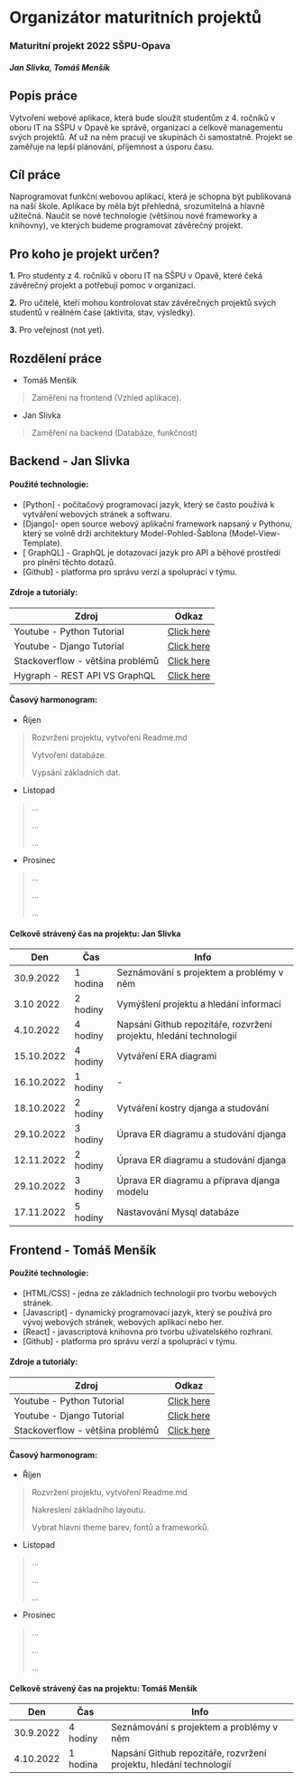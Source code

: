 # Organizátor maturitních projektů
### Maturitní projekt 2022 SŠPU-Opava
##### Jan Slivka, Tomáš Menšík



## Popis práce
Vytvoření webové aplikace, která bude sloužit studentům z 4. ročníků v oboru IT na SŠPU v Opavě ke správě, organizaci a celkově managementu svých projektů. Ať už na něm pracují ve skupinách či samostatně. Projekt se zaměřuje na lepší plánování, příjemnost a úsporu času.



## Cíl práce
Naprogramovat funkční webovou aplikací, která je schopna být publikovaná na naší škole. Aplikace by měla být přehledná, srozumitelná a hlavně užitečná. Naučit se nové technologie (většinou nové frameworky a knihovny), ve kterých budeme programovat závěrečný projekt. 


## Pro koho je projekt určen?

**1.** Pro studenty z 4. ročníků v oboru IT na SŠPU v Opavě, které čeká závěrečný projekt a potřebují pomoc v organizaci.
 
**2.** Pro učitelé, kteří mohou kontrolovat stav závěrečných projektů svých studentů v reálném čase (aktivita, stav, výsledky).   
 
**3.** Pro veřejnost (not yet).


## Rozdělení práce
- Tomáš Menšík
> Zaměření na frontend (Vzhled aplikace).

- Jan Slivka
> Zaměření na backend (Databáze, funkčnost)

## Backend - Jan Slivka
#### Použité technologie:
- [Python] - počítačový programovací jazyk, který se často používá k vytváření webových stránek a softwaru.
- [Django]- open source webový aplikační framework napsaný v Pythonu, který se volně drží architektury Model-Pohled-Šablona (Model-View-Template).
- [ GraphQL] -  GraphQL je dotazovací jazyk pro API a běhové prostředí pro plnění těchto dotazů.
- [Github] - platforma pro správu verzí a spolupráci v týmu.


#### Zdroje a tutoriály:

| Zdroj | Odkaz |
| ------ | ------ |
| Youtube - Python Tutorial | [Click here](https://www.youtube.com/watch?v=rfscVS0vtbw) |
| Youtube - Django Tutorial | [Click here](https://www.youtube.com/watch?v=F5mRW0jo-U4) |
| Stackoverflow - většina problémů | [Click here](https://stackoverflow.com/) |
| Hygraph - REST API VS GraphQL | [Click here](https://www.section.io/engineering-education/integrating-graphql-api-in-a-django-application/) |


#### Časový harmonogram:
- Říjen

> Rozvržení projektu, vytvoření Readme.md
> 
> Vytvoření databáze.
> 
> Vypsání základních dat.

- Listopad

> ...
> 
> ...
> 
> ...

- Prosinec

> ...
> 
> ...
> 
> ...

#### Celkově strávený čas na projektu: Jan Slivka
| Den        | Čas      | Info                                                               |
|------------|----------|--------------------------------------------------------------------|
| 30.9.2022  | 1 hodina | Seznámování s projektem a problémy v něm                           |
| 3.10 2022  | 2 hodiny | Vymýšlení projektu a hledání informací                             |
| 4.10.2022  | 4 hodiny | Napsání Github repozitáře, rozvržení projektu, hledání technologií |
| 15.10.2022 | 4 hodiny | Vytváření ERA diagrami                                             |
| 16.10.2022 | 1 hodiny | -                                                                  ||- |
| 18.10.2022 | 2 hodiny | Vytváření kostry djanga a studování                                |
| 29.10.2022 | 3 hodiny | Úprava ER diagramu a studování djanga                              |
| 12.11.2022 | 2 hodiny | Úprava ER diagramu a studování djanga                              |
| 29.10.2022 | 3 hodiny | Úprava ER diagramu a příprava djanga modelu                        |
| 17.11.2022 | 5 hodiny | Nastavování Mysql databáze                                         |


## Frontend - Tomáš Menšík
#### Použité technologie:

- [HTML/CSS] - jedna ze základních technologií pro tvorbu webových stránek.
- [Javascript] - dynamický programovací jazyk, který se používá pro vývoj webových stránek, webových aplikací nebo her.
- [React] - javascriptová knihovna pro tvorbu uživatelského rozhraní.
- [Github] - platforma pro správu verzí a spolupráci v týmu.

#### Zdroje a tutoriály:

| Zdroj | Odkaz |
| ------ | ------ |
| Youtube - Python Tutorial | [Click here](https://www.youtube.com/watch?v=rfscVS0vtbw) |
| Youtube - Django Tutorial | [Click here](https://www.youtube.com/watch?v=F5mRW0jo-U4) |
| Stackoverflow - většina problémů | [Click here](https://stackoverflow.com/) |

#### Časový harmonogram:
- Říjen

> Rozvržení projektu, vytvoření Readme.md
> 
> Nakreslení základního layoutu.
> 
> Vybrat hlavní theme barev, fontů a frameworků.

- Listopad

> ...
> 
> ...
> 
> ...

- Prosinec

> ...
> 
> ...
> 
> ...

#### Celkově strávený čas na projektu: Tomáš Menšík
| Den  | Čas  | Info |
| -------- | -------- | -------- |
| 30.9.2022 | 4 hodiny | Seznámování s projektem a problémy v něm |
| 4.10.2022 | 1 hodina | Napsání Github repozitáře, rozvržení projektu, hledání technologií |



